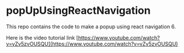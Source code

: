 # popUpUsingReactNavigation

This repo contains the code to make a popup using react navigation 6.

Here is the video tutorial link [https://www.youtube.com/watch?v=vZv5zvOUSQU](https://www.youtube.com/watch?v=vZv5zvOUSQU)
